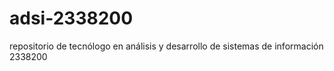# adsi-2338200
repositorio de tecnólogo en análisis y desarrollo de sistemas de información 2338200

